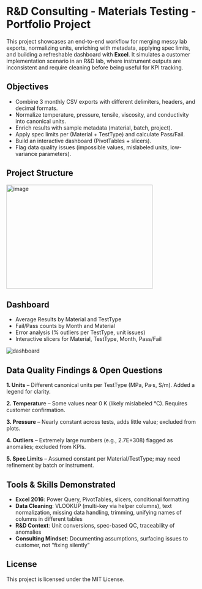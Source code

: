 # R&D Consulting - Materials Testing - Portfolio Project

This project showcases an end-to-end workflow for merging messy lab exports, normalizing units, enriching with metadata, applying spec limits, and building a refreshable dashboard with **Excel**.
It simulates a customer implementation scenario in an R&D lab, where instrument outputs are inconsistent and require cleaning before being useful for KPI tracking.


## Objectives

- Combine 3 monthly CSV exports with different delimiters, headers, and decimal formats.
- Normalize temperature, pressure, tensile, viscosity, and conductivity into canonical units.
- Enrich results with sample metadata (material, batch, project).
- Apply spec limits per (Material + TestType) and calculate Pass/Fail.
- Build an interactive dashboard (PivotTables + slicers).
- Flag data quality issues (impossible values, mislabeled units, low-variance parameters).


## Project Structure

<img width="382" height="271" alt="image" src="https://github.com/user-attachments/assets/f6b87c76-a614-4079-a122-03441b1760bd" />


## Dashboard

- Average Results by Material and TestType
- Fail/Pass counts by Month and Material
- Error analysis (% outliers per TestType, unit issues)
- Interactive slicers for Material, TestType, Month, Pass/Fail

![dashboard](https://github.com/IzaKam13/Portfolio-2_Materials-Testing_Excel-Python/blob/main/docs/Dashboard.png)


## Data Quality Findings & Open Questions

**1. Units** – Different canonical units per TestType (MPa, Pa·s, S/m). Added a legend for clarity.

**2. Temperatur**e – Some values near 0 K (likely mislabeled °C). Requires customer confirmation.

**3. Pressure** – Nearly constant across tests, adds little value; excluded from plots.

**4. Outliers** – Extremely large numbers (e.g., 2.7E+308) flagged as anomalies; excluded from KPIs.

**5. Spec Limits** – Assumed constant per Material/TestType; may need refinement by batch or instrument.


## Tools & Skills Demonstrated

- **Excel 2016**: Power Query, PivotTables, slicers, conditional formatting
- **Data Cleaning**: VLOOKUP (multi-key via helper columns), text normalization, missing data handling, trimming, unifying names of columns in different tables
- **R&D Context**: Unit conversions, spec-based QC, traceability of anomalies
- **Consulting Mindset**: Documenting assumptions, surfacing issues to customer, not “fixing silently”


## License

This project is licensed under the MIT License.
